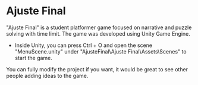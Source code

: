 # Ajuste Final
"Ajuste Final" is a student platformer game focused on narrative and puzzle solving with time limit. The game was developed using Unity Game Engine.

- Inside Unity, you can press Ctrl + O and open the scene "MenuScene.unity" under "AjusteFinal\Ajuste Final\Assets\Scenes" to start the game.

You can fully modify the project if you want, it would be great to see other people adding ideas to the game.
